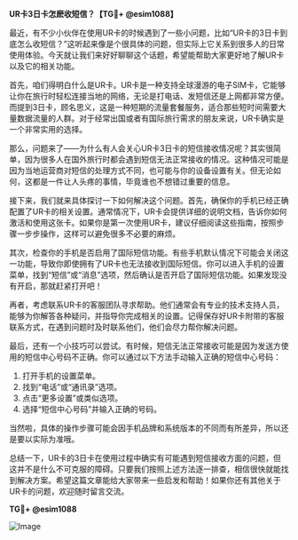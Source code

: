 **UR卡3日卡怎麽收短信？【TG💪+ @esim1088】**

最近，有不少小伙伴在使用UR卡的时候遇到了一些小问题，比如“UR卡的3日卡到底怎么收短信？”这听起来像是个很具体的问题，但实际上它关系到很多人的日常使用体验。今天就让我们来好好聊聊这个话题，希望能帮助大家更好地了解UR卡以及它的相关功能。

首先，咱们得明白什么是UR卡。UR卡是一种支持全球漫游的电子SIM卡，它能够让你在旅行时轻松连接当地的网络，无论是打电话、发短信还是上网都非常方便。而提到3日卡，顾名思义，这是一种短期的流量套餐服务，适合那些短时间需要大量数据流量的人群。对于经常出国或者有国际旅行需求的朋友来说，UR卡确实是一个非常实用的选择。

那么，问题来了——为什么有人会关心UR卡3日卡的短信接收情况呢？其实很简单，因为很多人在国外旅行时都会遇到短信无法正常接收的情况。这种情况可能是因为当地运营商对短信的处理方式不同，也可能与你的设备设置有关。但无论如何，这都是一件让人头疼的事情，毕竟谁也不想错过重要的信息。

接下来，我们就来具体探讨一下如何解决这个问题。首先，确保你的手机已经正确配置了UR卡的相关设置。通常情况下，UR卡会提供详细的说明文档，告诉你如何激活和使用这张卡。如果你是第一次使用UR卡，建议仔细阅读这些指南，按照步骤一步步操作，这样可以避免很多不必要的麻烦。

其次，检查你的手机是否启用了国际短信功能。有些手机默认情况下可能会关闭这一功能，导致你即使拥有了UR卡也无法接收到国际短信。你可以进入手机的设置菜单，找到“短信”或“消息”选项，然后确认是否开启了国际短信功能。如果发现没有开启，那就赶紧打开吧！

再者，考虑联系UR卡的客服团队寻求帮助。他们通常会有专业的技术支持人员，能够为你解答各种疑问，并指导你完成相关的设置。记得保存好UR卡附带的客服联系方式，在遇到问题时及时联系他们，他们会尽力帮你解决问题。

最后，还有一个小技巧可以尝试。有时候，短信无法正常接收可能是因为发送方使用的短信中心号码不正确。你可以通过以下方法手动输入正确的短信中心号码：

1. 打开手机的设置菜单。
2. 找到“电话”或“通讯录”选项。
3. 点击“更多设置”或类似选项。
4. 选择“短信中心号码”并输入正确的号码。

当然啦，具体的操作步骤可能会因手机品牌和系统版本的不同而有所差异，所以还是要以实际为准哦。

总结一下，UR卡的3日卡在使用过程中确实有可能遇到短信接收方面的问题，但这并不是什么不可克服的障碍。只要我们按照上述方法逐一排查，相信很快就能找到解决方案。希望这篇文章能给大家带来一些启发和帮助！如果你还有其他关于UR卡的问题，欢迎随时留言交流。

**TG💪+ @esim1088**

![Image](https://i.postimg.cc/4NQfJmqS/Snipaste-2025-05-13-00-14-12.png)